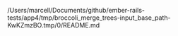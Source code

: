 /Users/marcell/Documents/github/ember-rails-tests/app4/tmp/broccoli_merge_trees-input_base_path-KwKZmzBO.tmp/0/README.md